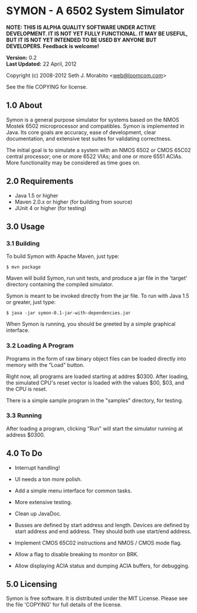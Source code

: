 SYMON - A 6502 System Simulator
===============================

**NOTE: THIS IS ALPHA QUALITY SOFTWARE UNDER ACTIVE DEVELOPMENT. IT IS
NOT YET FULLY FUNCTIONAL. IT MAY BE USEFUL, BUT IT IS NOT YET INTENDED
TO BE USED BY ANYONE BUT DEVELOPERS. Feedback is welcome!**

**Version:** 0.2  
**Last Updated:** 22 April, 2012  

Copyright (c) 2008-2012 Seth J. Morabito &lt;web@loomcom.com&gt;

See the file COPYING for license.


## 1.0 About

Symon is a general purpose simulator for systems based on the NMOS
Mostek 6502 microprocessor and compatibles.  Symon is implemented in
Java.  Its core goals are accuracy, ease of development, clear
documentation, and extensive test suites for validating correctness.

The initial goal is to simulate a system with an NMOS 6502 or CMOS
65C02 central processor; one or more 6522 VIAs; and one or more 6551
ACIAs.  More functionality may be considered as time goes on.


## 2.0 Requirements


  - Java 1.5 or higher
  - Maven 2.0.x or higher (for building from source)
  - JUnit 4 or higher (for testing)


## 3.0 Usage


### 3.1 Building

To build Symon with Apache Maven, just type:

    $ mvn package

Maven will build Symon, run unit tests, and produce a jar file in the
'target' directory containing the compiled simulator.

Symon is meant to be invoked directly from the jar file. To run with
Java 1.5 or greater, just type:

    $ java -jar symon-0.1-jar-with-dependencies.jar

When Symon is running, you should be greeted by a simple graphical
interface.


### 3.2 Loading A Program

Programs in the form of raw binary object files can be loaded directly
into memory with the "Load" button.

Right now, all programs are loaded starting at addres $0300.  After
loading, the simulated CPU's reset vector is loaded with the values
$00, $03, and the CPU is reset.

There is a simple sample program in the "samples" directory,
for testing.

### 3.3 Running

After loading a program, clicking "Run" will start the simulator
running at address $0300.


## 4.0 To Do

- Interrupt handling!

- UI needs a ton more polish.

- Add a simple menu interface for common tasks.

- More extensive testing.

- Clean up JavaDoc.

- Busses are defined by start address and length. Devices are defined
  by start address and end address. They should both use start/end
  address.

- Implement CMOS 65C02 instructions and NMOS / CMOS mode flag.

- Allow a flag to disable breaking to monitor on BRK.

- Allow displaying ACIA status and dumping ACIA buffers, for
  debugging.


5.0 Licensing
-------------

Symon is free software.  It is distributed under the MIT License.
Please see the file 'COPYING' for full details of the license.
